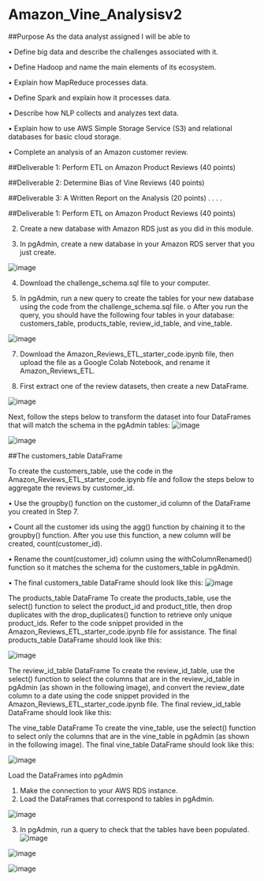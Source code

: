 # Amazon_Vine_Analysisv2

##Purpose
As the data analyst assigned I will be able to
 
   •	Define big data and describe the challenges associated with it.

  •	Define Hadoop and name the main elements of its ecosystem.

  •	Explain how MapReduce processes data.

  •	Define Spark and explain how it processes data.

  •	Describe how NLP collects and analyzes text data.

  •	Explain how to use AWS Simple Storage Service (S3) and relational databases for basic cloud storage.

  •	Complete an analysis of an Amazon customer review.



##Deliverable 1: Perform ETL on Amazon Product Reviews (40 points)

##Deliverable 2: Determine Bias of Vine Reviews (40 points)

##Deliverable 3: A Written Report on the Analysis (20 points)
.
.
.
.

##Deliverable 1: Perform ETL on Amazon Product Reviews (40 points)

2.	Create a new database with Amazon RDS just as you did in this module.

3.	In pgAdmin, create a new database in your Amazon RDS server that you just create.

![image](https://user-images.githubusercontent.com/117233641/232491344-f6ebbc9e-46fa-4073-8d8e-773dc2c7f490.png)

4.	Download the challenge_schema.sql file to your computer.

5.	In pgAdmin, run a new query to create the tables for your new database using the code from the challenge_schema.sql file.
   o	After you run the query, you should have the following four tables in your database: customers_table, products_table, review_id_table, and vine_table.

![image](https://user-images.githubusercontent.com/117233641/232491611-b143a11d-fb8a-487b-81a4-29351a962160.png)

7.	Download the Amazon_Reviews_ETL_starter_code.ipynb file, then upload the file as a Google Colab Notebook, and rename it Amazon_Reviews_ETL.


8.	First extract one of the review datasets, then create a new DataFrame.

![image](https://user-images.githubusercontent.com/117233641/232491692-adb20561-eedc-451e-944e-a6b44030fd33.png)

Next, follow the steps below to transform the dataset into four DataFrames that will match the schema in the pgAdmin tables:
![image](https://user-images.githubusercontent.com/117233641/232492051-828f6f45-c79d-49df-98ba-57bc1e854637.png)

![image](https://user-images.githubusercontent.com/117233641/232492095-35aac716-2920-473a-b572-7d66c0db0a76.png)


##The customers_table DataFrame

To create the customers_table, use the code in the Amazon_Reviews_ETL_starter_code.ipynb file and follow the steps below to aggregate the reviews by customer_id.

 •	Use the groupby() function on the customer_id column of the DataFrame you created in Step 7.

 •	Count all the customer ids using the agg() function by chaining it to the groupby() function. After you use this function, a new column will be created, count(customer_id).

 •	Rename the count(customer_id) column using the withColumnRenamed() function so it matches the schema for the customers_table in pgAdmin.

 •	The final customers_table DataFrame should look like this:
![image](https://user-images.githubusercontent.com/117233641/232493012-3df57187-6768-45b3-ab8c-bcd02c01e535.png)


The products_table DataFrame
To create the products_table, use the select() function to select the product_id and product_title, then drop duplicates with the drop_duplicates() function to retrieve only unique product_ids. Refer to the code snippet provided in the Amazon_Reviews_ETL_starter_code.ipynb file for assistance.
The final products_table DataFrame should look like this:

![image](https://user-images.githubusercontent.com/117233641/232493948-f5e5879a-28f3-43f0-8fe1-c187b2c96cdd.png)


The review_id_table DataFrame
To create the review_id_table, use the select() function to select the columns that are in the review_id_table in pgAdmin (as shown in the following image), and convert the review_date column to a date using the code snippet provided in the Amazon_Reviews_ETL_starter_code.ipynb file.
The final review_id_table DataFrame should look like this:
 
The vine_table DataFrame
To create the vine_table, use the select() function to select only the columns that are in the vine_table in pgAdmin (as shown in the following image).
The final vine_table DataFrame should look like this:
 
 ![image](https://user-images.githubusercontent.com/117233641/232518943-fab3c947-5a9d-4b1d-891f-b85b35bf08e9.png)

Load the DataFrames into pgAdmin
1.	Make the connection to your AWS RDS instance.
2.	Load the DataFrames that correspond to tables in pgAdmin.

![image](https://user-images.githubusercontent.com/117233641/232626552-1b212aeb-7162-45f8-a66f-abd7505810ae.png)


3.	In pgAdmin, run a query to check that the tables have been populated.
![image](https://user-images.githubusercontent.com/117233641/232627074-96b0e6a3-af98-466e-b785-1b7441712ac2.png)


![image](https://user-images.githubusercontent.com/117233641/232626980-3272c615-305b-4202-ac31-2f4f7925199d.png)


![image](https://user-images.githubusercontent.com/117233641/232626894-962304a0-6c4c-4190-b2b7-b3bd10282fe8.png)


